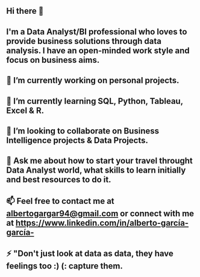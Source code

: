 ## Hi there 👋

## I'm a Data Analyst/BI professional who loves to provide business solutions through data analysis. I have an open-minded work style and focus on business aims.


## 🔭 I’m currently working on personal projects.
## 🌱 I’m currently learning SQL, Python, Tableau, Excel & R.
## 👯 I’m looking to collaborate on Business Intelligence projects & Data Projects.
## 💬 Ask me about how to start your travel throught Data Analyst world, what skills to learn initially and best resources to do it.
## 📫 Feel free to contact me at albertogargar94@gmail.com or connect with me at https://www.linkedin.com/in/alberto-garcía-garcía- 
## ⚡ "Don't just look at data as data, they have feelings too :) (: capture them. 

